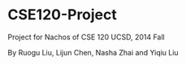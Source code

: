 CSE120-Project
==============

Project for Nachos of CSE 120 UCSD, 2014 Fall

By Ruogu Liu, Lijun Chen, Nasha Zhai and Yiqiu Liu
